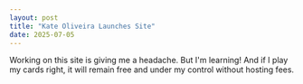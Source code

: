 ```yaml
---
layout: post
title: "Kate Oliveira Launches Site"
date: 2025-07-05
---
```

Working on this site is giving me a headache. But I'm learning! And if I play my cards right, it will remain free and under my control without hosting fees. 
